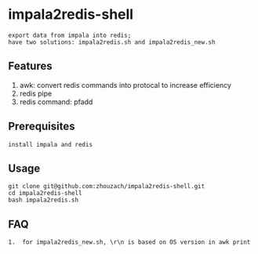 impala2redis-shell
=================
    export data from impala into redis;
    have two solutions: impala2redis.sh and impala2redis_new.sh

Features
--------
   1.   awk: convert redis commands into protocal to increase efficiency
   2.   redis pipe
   3.   redis command: pfadd

Prerequisites
------------
    install impala and redis

Usage
-----
    git clone git@github.com:zhouzach/impala2redis-shell.git
    cd impala2redis-shell
    bash impala2redis.sh

FAQ
---
    1.  for impala2redis_new.sh, \r\n is based on OS version in awk print
